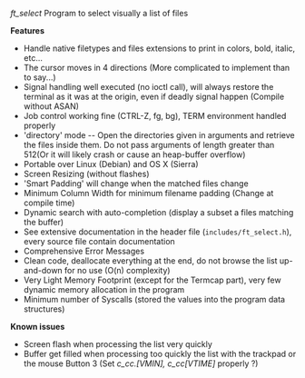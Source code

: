 *ft_select* Program to select visually a list of files

**Features**

* Handle native filetypes and files extensions to print in colors, bold, italic, etc...
* The cursor moves in 4 directions (More complicated to implement than to say...)
* Signal handling well executed (no ioctl call), will always restore the terminal as it was at the origin, even if deadly signal happen (Compile without ASAN)
* Job control working fine (CTRL-Z, fg, bg), TERM environment handled properly
* 'directory' mode -- Open the directories given in arguments and retrieve the files inside them. Do not pass arguments of length greater than 512(Or it will likely crash or cause an heap-buffer overflow)
* Portable over Linux (Debian) and OS X (Sierra)
* Screen Resizing (without flashes)
* 'Smart Padding' will change when the matched files change
* Minimum Column Width for minimum filename padding (Change at compile time)
* Dynamic search with auto-completion (display a subset a files matching the buffer)
* See extensive documentation in the header file (`includes/ft_select.h`), every source file contain documentation
* Comprehensive Error Messages
* Clean code, deallocate everything at the end, do not browse the list up-and-down for no use (O(n) complexity)
* Very Light Memory Footprint (except for the Termcap part), very few dynamic memory allocation in the program
* Minimum number of Syscalls (stored the values into the program data structures)

**Known issues**

* Screen flash when processing the list very quickly
* Buffer get filled when processing too quickly the list with the trackpad or the mouse Button 3 (Set *c_cc.[VMIN], c_cc[VTIME]* properly ?)
